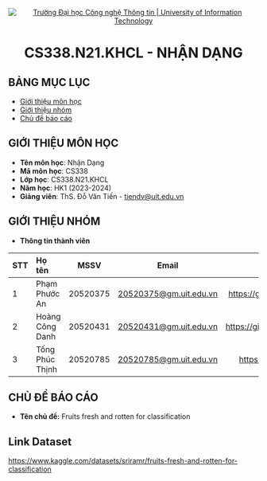 
<!-- Banner -->
<p align="center">
  <a href="https://www.uit.edu.vn/" title="Trường Đại học Công nghệ Thông tin" style="border: none;">
    <img src="https://i.imgur.com/WmMnSRt.png" alt="Trường Đại học Công nghệ Thông tin | University of Information Technology">
  </a>
</p>

<!-- Title -->
<h1 align="center">
  <b>CS338.N21.KHCL - NHẬN DẠNG</b>
</h1>

<!-- Body -->
## BẢNG MỤC LỤC
* [Giới thiệu môn học](#giới-thiệu-môn-học)
* [Giới thiệu nhóm](#giới-thiệu-nhóm)
* [Chủ đề báo cáo](#chủ-đề-báo-cáo)

## GIỚI THIỆU MÔN HỌC
* **Tên môn học**: Nhận Dạng
* **Mã môn học**: CS338
* **Lớp học**: CS338.N21.KHCL
* **Năm học**: HK1 (2023-2024)
* **Giảng viên**: ThS. Đỗ Văn Tiến - tiendv@uit.edu.vn

## GIỚI THIỆU NHÓM
* **Thông tin thành viên**

| STT | Họ tên | MSSV | Email  | Github |
|:----|:-------|:----:|:------:|:------:|
| 1 | Phạm Phước An | 20520375 | 20520375@gm.uit.edu.vn | https://github.com/RiderKick2204/ |
| 2 | Hoàng Công Danh | 20520431 | 20520431@gm.uit.edu.vn | https://github.com/DanhHoang2304 |
| 3 | Tống Phúc Thịnh | 20520785 | 20520785@gm.uit.edu.vn | https://github.com/Snallz121 |


## CHỦ ĐỀ BÁO CÁO
* **Tên chủ đề:** Fruits fresh and rotten for classification

## Link Dataset
https://www.kaggle.com/datasets/sriramr/fruits-fresh-and-rotten-for-classification
